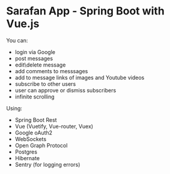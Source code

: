 # Sarafan App - Spring Boot with Vue.js

You can:
- login via Google
- post messages
- edit\delete message
- add comments to messsages
- add to message links of images and Youtube videos
- subscribe to other users
- user can approve or dismiss subscribers
- infinite scrolling

Using:
- Spring Boot Rest
- Vue (Vuetify, Vue-router, Vuex)
- Google oAuth2
- WebSockets 
- Open Graph Protocol
- Postgres
- Hibernate
- Sentry (for logging errors)
